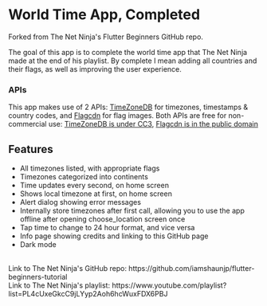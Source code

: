 # World Time App, Completed
Forked from The Net Ninja's Flutter Beginners GitHub repo. 

The goal of this app is to complete the world time app that The Net Ninja made at the end of his playlist. By complete I mean adding all countries and their flags, as well as improving the user experience. <br/>
### APIs
This app makes use of 2 APIs: [TimeZoneDB](https://timezonedb.com/) for timezones, timestamps & country codes, and [Flagcdn](https://flagcdn.com/) for flag images. Both APIs are free for non-commercial use: [TimeZoneDB is under CC3](https://timezonedb.com/about), [Flagcdn is in the public domain](https://flagpedia.net/about)

## Features
- All timezones listed, with appropriate flags
- Timezones categorized into continents
- Time updates every second, on home screen
- Shows local timezone at first, on home screen
- Alert dialog showing error messages
- Internally store timezones after first call, allowing you to use the app offline after opening choose_location screen once
- Tap time to change to 24 hour format, and vice versa
- Info page showing credits and linking to this GitHub page
- Dark mode

<br/>
Link to The Net Ninja's GitHub repo: https://github.com/iamshaunjp/flutter-beginners-tutorial <br>
Link to The Net Ninja's playlist: https://www.youtube.com/playlist?list=PL4cUxeGkcC9jLYyp2Aoh6hcWuxFDX6PBJ

